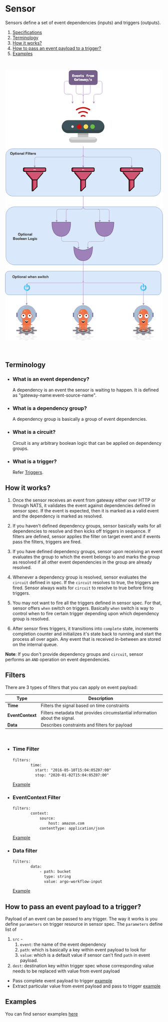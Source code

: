 # Sensor
Sensors define a set of event dependencies (inputs) and triggers (outputs). 

1. [Specifications](sensor-protocol.md)
2. [Terminology](#terminology)
3. [How it works?](#how-it-works)
4. [How to pass an event payload to a trigger?](#how-to-pass-an-event-payload-to-a-trigger)
5. [Examples](#examples)

<br/>

<p align="center">
  <img src="https://github.com/argoproj/argo-events/blob/master/docs/assets/sensor.png?raw=true" alt="Sensor"/>
</p>

<br/>

## Terminology

  * ### What is an event dependency?
    A dependency is an event the sensor is waiting to happen. It is defined as "gateway-name:event-source-name".

  * ### What is a dependency group?
    A dependency group is basically a group of event dependencies.

  * ### What is a circuit?
    Circuit is any arbitrary boolean logic that can be applied on dependency groups.

  * ### What is a trigger?
    Refer [Triggers](trigger-guide.md).

## How it works?
  1. Once the sensor receives an event from gateway either over HTTP or through NATS, it validates
  the event against dependencies defined in sensor spec. If the event is expected, then it is marked as a valid
  event and the dependency is marked as resolved.
    
  2. If you haven't defined dependency groups, sensor basically waits for all dependencies to resolve
  and then kicks off triggers in sequence. If filters are defined, sensor applies the filter on target event 
  and if events pass the filters, triggers are fired.
  
  3. If you have defined dependency groups, sensor upon receiving an event evaluates the group to which the event belongs to
  and marks the group as resolved if all other event dependencies in the group are already resolved.
  
  4. Whenever a dependency group is resolved, sensor evaluates the `circuit` defined in spec. If the `circuit` resolves to true, the
  triggers are fired. Sensor always waits for `circuit` to resolve to true before firing triggers.
  
  5. You may not want to fire all the triggers defined in sensor spec. For that, sensor offers `when` switch on triggers. Basically `when` switch is way to control when to fire certain trigger depending upon which dependency group is resolved. 

  6. After sensor fires triggers, it transitions into `complete` state, increments completion counter and initializes it's state back to running and start the process all over again. Any event that is received in-between are stored on the internal queue.

  **Note**: If you don't provide dependency groups and `circuit`, sensor performs an `AND` operation on event dependencies.

## Filters
There are 3 types of filters that you can apply on event payload:

|   Type   |   Description      |
|----------|-------------------|
|   **Time**            |   Filters the signal based on time constraints     |
|   **EventContext**    |   Filters metadata that provides circumstantial information about the signal.      |
|   **Data**            |   Describes constraints and filters for payload      |

<br/>

 * ### Time Filter
    ``` 
    filters:
            time:
              start: "2016-05-10T15:04:05Z07:00"
              stop: "2020-01-02T15:04:05Z07:00"
    ```

    [Example](https://github.com/argoproj/argo-events/blob/master/examples/sensors/time-filter-webhook.yaml)

 * ### EventContext Filter
    ``` 
    filters:
            context:
                source:
                    host: amazon.com
                contentType: application/json
    ```

    [Example](https://github.com/argoproj/argo-events/blob/master/examples/sensors/context-filter-webhook.yaml)

 * ### Data filter
    ```
    filters:
            data:
                - path: bucket
                  type: string
                  value: argo-workflow-input
    ```
    
    [Example](https://github.com/argoproj/argo-events/blob/master/examples/sensors/data-filter-webhook.yaml)


## How to pass an event payload to a trigger?
Payload of an event can be passed to any trigger. The way it works is you define `parameters` on trigger resource in sensor spec. 
The `parameters` define list of  
  1. `src` -
     1. `event`: the name of the event dependency
     2. `path`: which is basically a key within event payload to look for
     3. `value`: which is a default value if sensor can't find `path` in event payload.   
  2. `dest`: destination key within trigger spec whose corresponding value needs to be replaced with value from event payload
  
* Pass complete event payload to trigger [example](https://github.com/argoproj/argo-events/blob/master/examples/sensors/webhook-with-complete-payload.yaml)
* Extract particular value from event payload and pass to trigger [example](https://github.com/argoproj/argo-events/blob/master/examples/sensors/webhook-with-resource-param.yaml) 

## Examples
You can find sensor examples [here](https://github.com/argoproj/argo-events/tree/master/examples/sensors)

